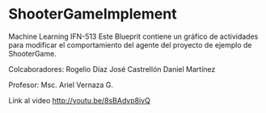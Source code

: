 # ShooterGameImplement

Machine Learning IFN-513
Este Blueprit contiene un gráfico de actividades  para modificar el comportamiento del agente del proyecto de ejemplo de ShooterGame.

Colcaboradores:
Rogelio Díaz
José Castrellón
Daniel Martínez

Profesor: Msc. Ariel Vernaza G.


Link al video
http://youtu.be/8sBAdvp8ivQ
